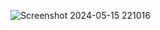 ![Screenshot 2024-05-15 221016](https://github.com/Manjeet-dhillon/Aviator-airline--booking--system/assets/168561373/4c57853f-2a5a-4db5-a948-7eaa2cd92889)
